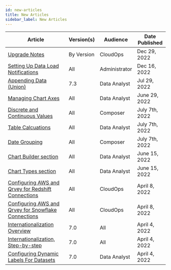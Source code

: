 ```yaml
---
id: new-articles
title: New Articles
sidebar_label: New Articles
---
```

<div style={{textAlign: "justify"}}>

| **Article** | **Version(s)** |**Audience**|  **Date Published** |
| --- | --- | --- |--- |
|[Upgrade Notes](../release-notes/upgrade-notes.md)|By Version|CloudOps| Dec 29, 2022|
|[Setting Up Data Load Notifications](../aws/data-load-notifications.md)|All|Administrator| Dec 16, 2022|
|[Appending Data (Union)](../ui-docs/datasets/union.md)|7.3|Data Analyst| Jul 29, 2022|
|[Managing Chart Axes](../ui-docs/chart-builder/chart-axes.md)|All|Data Analyst| June 29, 2022|
|[Discrete and Continuous Values](../ui-docs/chart-builder/disc-cont.md)|All|Composer| July 7th, 2022|
|[Table Calcuations](../ui-docs/chart-builder/table-calculations.md)|All|Data Analyst| July 7th, 2022|
|[Date Grouping](../ui-docs/chart-builder/date-group.md)|All|Composer| July 7th, 2022|
|[Chart Builder section](../ui-docs/dataviews/chart-builder/how-to-cb.md)|All|Data Analyst| June 15, 2022|
|[Chart Types section](../ui-docs/dataviews/chart-types/bar.md)|All|Data Analyst| June 15, 2022|
|[Configuring AWS and Qrvey for Redshift Connections](../get-started/redshift.md)|All|CloudOps| April 8, 2022|
|[Configuring AWS and Qrvey for Snowflake Connections](../get-started/snowflake.md)|All|CloudOps| April 8, 2022|
|[Internationalization Overview](../special-features/internationalization/overview.md)|7.0|All| April 4, 2022|
|[Internationalization, Step-by-step](../special-features/internationalization/step-by-step.md)|7.0|All| April 4, 2022|
|[Configuring Dynamic Labels For Datasets](../special-features/internationalization/configuring-dynamic-labels.md)|7.0|Data Analyst| April 4, 2022|

</div>